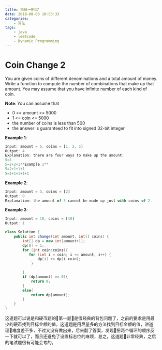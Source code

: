 ```yaml
---
title: 每日一刷37
date: 2018-08-03 10:53:33
categories: 
    - 算法
tags:
    - java
    - leetcode
    - Dynamic Programming
---
```

# Coin Change 2

You are given coins of different denominations and a total amount of money. Write a function to compute the number of combinations that make up that amount. You may assume that you have infinite number of each kind of coin.

**Note**: You can assume that

* 0 <= amount <= 5000
* 1 <= coin <= 5000
* the number of coins is less than 500
* the answer is guaranteed to fit into signed 32-bit integer
 
**Example 1**:
```js
Input: amount = 5, coins = [1, 2, 5]
Output: 4
Explanation: there are four ways to make up the amount:
5=5
5=2+2+1**Example 1**
5=2+1+1+1
5=1+1+1+1+1
``` 
**Example 2**:
```js
Input: amount = 3, coins = [2]
Output: 0
Explanation: the amount of 3 cannot be made up just with coins of 2.
``` 
**Example 3**:
```js
Input: amount = 10, coins = [10] 
Output: 1
```

```java
class Solution {
    public int change(int amount, int[] coins) {
        int[] dp = new int[amount+1];
        dp[0] = 1;
        for (int coin:coins){
           for (int i = coin; i <= amount; i++) {
               dp[i] += dp[i-coin];
            }

        }
        if (dp[amount] == 0){
            return 0;
        }
        else{
            return dp[amount];
        }
    }
}
```
这道题可以说是和硬币题的第一题是很经典的背包问题了，之前的要求是用最少的硬币找到目标金额的值，这道题是用尽量多的方法找到目标金额的值，讲道理难度差不多，不过又没有做出来，后来翻了答案，发现把两个循环的顺序反一下就可以了，而且还避免了设置标志位的麻烦，总之，这道题非常经典，之后的笔试题很有可能会考的。
